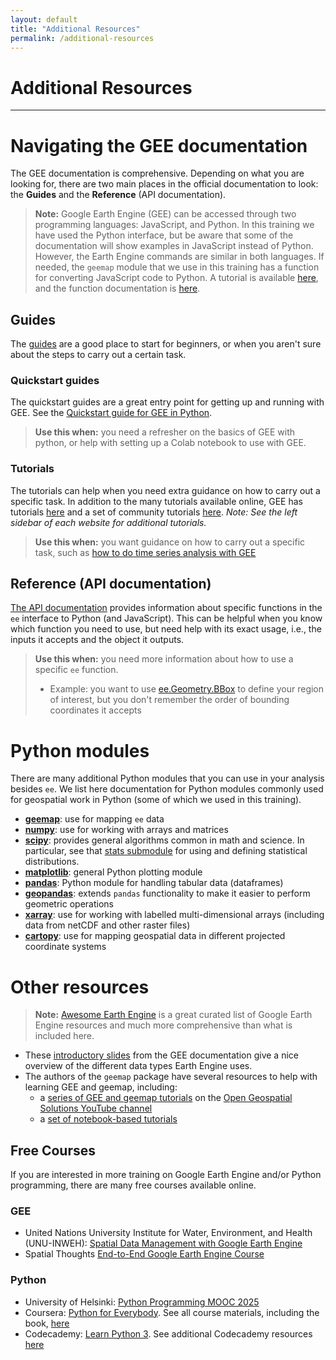 ```yaml
---
layout: default
title: "Additional Resources"
permalink: /additional-resources
---
```


# Additional Resources
---

# Navigating the GEE documentation
The GEE documentation is comprehensive. Depending on what you are looking for, there are two main places in the official documentation to look: the **Guides** and the **Reference** (API documentation). 

> **Note:** Google Earth Engine (GEE) can be accessed through two programming languages: JavaScript, and Python. In this training we have used the Python interface, but be aware that some of the documentation will show examples in JavaScript instead of Python. However, the Earth Engine commands are similar in both languages. If needed, the `geemap` module that we use in this training has a function for converting JavaScript code to Python. A tutorial is available [here](https://geemap.org/notebooks/15_convert_js_to_py/), and the function documentation is [here](https://geemap.org/conversion/?h=js_snippet_to_py#geemap.conversion.jrc_hist_monthly_history).

## Guides
The [guides](https://developers.google.com/earth-engine/guides) are a good place to start for beginners, or when you aren't sure about the steps to carry out a certain task. 

### Quickstart guides
The quickstart guides are a great entry point for getting up and running with GEE. See the 
[Quickstart guide for GEE in Python](https://developers.google.com/earth-engine/guides/quickstart_python). 

> **Use this when:** you need a refresher on the basics of GEE with python, or help with setting up a Colab notebook to use with GEE. 
   
### Tutorials
The tutorials can help when you need extra guidance on how to carry out a specific task. In addition to the many tutorials available online, GEE has tutorials [here](https://developers.google.com/earth-engine/tutorials/videos) and a set of community tutorials [here](https://developers.google.com/earth-engine/tutorials/community/intro-to-python-api). *Note: See the left sidebar of each website for additional tutorials.*

> **Use this when:** you want guidance on how to carry out a specific task, such as [how to do time series analysis with GEE](https://developers.google.com/earth-engine/tutorials/videos#time-series-analysis)

## Reference (API documentation)
[The API documentation](https://developers.google.com/earth-engine/apidocs) provides information about specific functions in the `ee` interface to Python (and JavaScript). This can be helpful when you know which function you need to use, but need help with its exact usage, i.e., the inputs it accepts and the object it outputs.

> **Use this when:** you need more information about how to use a specific `ee` function.
> * Example: you want to use [ee.Geometry.BBox](https://developers.google.com/earth-engine/apidocs/ee-geometry-bbox) to define your region of interest, but you don't remember the order of bounding coordinates it accepts

# Python modules
There are many additional Python modules that you can use in your analysis besides `ee`. We list here documentation for Python modules commonly used for geospatial work in Python (some of which we used in this training). 
- **[geemap](https://geemap.org/)**: use for mapping `ee` data
- **[numpy](https://numpy.org/doc/stable/)**: use for working with arrays and matrices
- **[scipy](https://docs.scipy.org/doc/scipy/)**: provides general algorithms common in math and science. In particular, see that [stats submodule](https://docs.scipy.org/doc/scipy/reference/stats.html) for using and defining statistical distributions. 
- **[matplotlib](https://matplotlib.org/stable/index.html)**: general Python plotting module
- **[pandas](https://pandas.pydata.org/docs/)**: Python module for handling tabular data (dataframes)
- **[geopandas](https://geopandas.org/en/stable/docs.html)**: extends `pandas` functionality to make it easier to perform geometric operations
- **[xarray](https://docs.xarray.dev/en/stable/)**: use for working with labelled multi-dimensional arrays (including data from netCDF and other raster files)
- **[cartopy](https://scitools.org.uk/cartopy/docs/latest/)**: use for mapping geospatial data in different projected coordinate systems

# Other resources

> **Note:** [Awesome Earth Engine](https://awesome.geemap.org/) is a great curated list of Google Earth Engine resources and much more comprehensive than what is included here.

- These [introductory slides](https://docs.google.com/presentation/d/1iZtkBNzl2HBWFT0wEhwCov89kyiBO7rSHcmMa6WNMa8/) from the GEE documentation give a nice overview of the different data types Earth Engine uses.
- The authors of the `geemap` package have several resources to help with learning GEE and geemap, including: 
	- a [series of GEE and geemap tutorials](https://www.youtube.com/playlist?list=PLAxJ4-o7ZoPccOFv1dCwvGI6TYnirRTg3) on the [Open Geospatial Solutions YouTube channel](https://www.youtube.com/@giswqs)
	- a [set of notebook-based tutorials](https://courses.geemap.org/)

## Free Courses
If you are interested in more training on Google Earth Engine and/or Python programming, there are many free courses available online. 

### GEE
- United Nations University Institute for Water, Environment, and Health (UNU-INWEH): [Spatial Data Management with Google Earth Engine](https://lc.unu.edu/courses/course-v1:UNU-INWEH+INWEH-19+2023-T2/about)
- Spatial Thoughts [End-to-End Google Earth Engine Course](https://courses.spatialthoughts.com/end-to-end-gee.html)

### Python
- University of Helsinki: [Python Programming MOOC 2025](https://programming-25.mooc.fi/)
- Coursera: [Python for Everybody](https://www.coursera.org/specializations/python#courses). See all course materials, including the book, [here](https://www.py4e.com)
- Codecademy: [Learn Python 3](https://www.codecademy.com/learn/learn-python-3). See additional Codecademy resources [here](https://www.codecademy.com/resources/docs/python)
